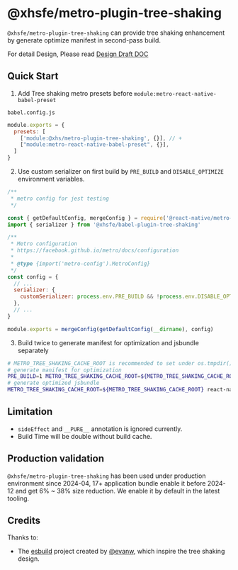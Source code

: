 # @xhsfe/metro-plugin-tree-shaking

`@xhsfe/metro-plugin-tree-shaking` can provide tree shaking enhancement by generate optimize manifest in second-pass build.

For detail Design, Please read [Design Draft DOC](./DESIGN.md)

## Quick Start

1. Add Tree shaking metro presets before `module:metro-react-native-babel-preset`

`babel.config.js`
```js
module.exports = {
  presets: [
    ['module:@xhs/metro-plugin-tree-shaking', {}], // +
    ["module:metro-react-native-babel-preset", {}],
  ]
}
```

2. Use custom serializer on first build by `PRE_BUILD` and `DISABLE_OPTIMIZE` environment variables.

```js
/**
 * metro config for jest testing
 */

const { getDefaultConfig, mergeConfig } = require('@react-native/metro-config')
import { serializer } from '@xhsfe/babel-plugin-tree-shaking'

/**
 * Metro configuration
 * https://facebook.github.io/metro/docs/configuration
 *
 * @type {import('metro-config').MetroConfig}
 */
const config = {
  // ...
  serializer: {
    customSerializer: process.env.PRE_BUILD && !process.env.DISABLE_OPTIMIZE ? serializer : undefined,
  },
  // ...
}

module.exports = mergeConfig(getDefaultConfig(__dirname), config)
```

3. Build twice to generate manifest for optimization and jsbundle separately

```sh
# METRO_TREE_SHAKING_CACHE_ROOT is recommended to set under os.tmpdir()
# generate manifest for optimization
PRE_BUILD=1 METRO_TREE_SHAKING_CACHE_ROOT=${METRO_TREE_SHAKING_CACHE_ROOT} react-native bundle --platform=android --entry-file=${ENTRY_FILE} --bundle-output=${BUNDLE_OUTPUT}/main.jsbundle --sourcemap-output=${BUNDLE_OUTPUT}/main.jsbundle.map
# generate optimized jsbundle
METRO_TREE_SHAKING_CACHE_ROOT=${METRO_TREE_SHAKING_CACHE_ROOT} react-native bundle --platform=android --entry-file=${ENTRY_FILE} --bundle-output=${BUNDLE_OUTPUT}/main.jsbundle --sourcemap-output=${BUNDLE_OUTPUT}/main.jsbundle.map
```

## Limitation

* `sideEffect` and `__PURE__` annotation is ignored currently.
* Build Time will be double without build cache.

## Production validation

`@xhsfe/metro-plugin-tree-shaking` has been used under production environment since 2024-04, 17+ application bundle enable it before 2024-12 and get 6% ~ 38% size reduction. We enable it by default in the latest tooling.

## Credits

Thanks to:

* The [esbuild](https://github.com/evanw/esbuild) project created by [@evanw](https://github.com/evanw), which inspire the tree shaking design.
